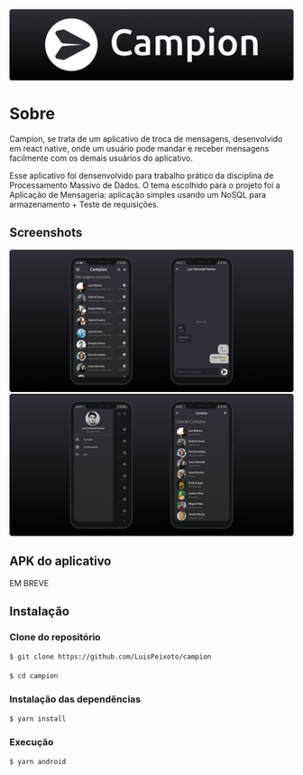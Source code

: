 
<img alt="GoStack" src="logo.png" />

    
# Sobre

Campion, se trata de um aplicativo de troca de mensagens, desenvolvido em react native, onde um usuário pode mandar e receber mensagens facilmente com os demais usuários do aplicativo.

Esse aplicativo foi densenvolvido para trabalho prático da disciplina de Processamento Massivo de Dados. O tema escolhido para o projeto foi a Aplicação de Mensageria: aplicação simples usando um NoSQL para armazenamento + Teste de requisições.


## Screenshots

![App Screenshot](print1.png)
![App Screenshot](print2.png)

  
## APK do aplicativo
EM BREVE 

## Instalação

### Clone do repositório

```bash
$ git clone https://github.com/LuisPeixoto/campion

$ cd campion
```

### Instalação das dependências

```bash
$ yarn install
```

### Execução

```bash
$ yarn android
```